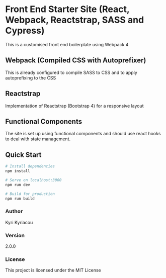 # Front End Starter Site (React, Webpack, Reactstrap, SASS and Cypress)
This is a customised front end boilerplate using Webpack 4

## Webpack (Compiled CSS with Autoprefixer)
This is already configured to compile SASS to CSS and to apply autoprefixing to the CSS

## Reactstrap
Implementation of Reactstrap (Bootstrap 4) for a responsive layout

## Functional Components
The site is set up using functional components and should use react hooks to deal with state management.

## Quick Start

``` bash
# Install dependencies
npm install

# Serve on localhost:3000
npm run dev

# Build for production
npm run build
```
### Author

Kyri Kyriacou

### Version

2.0.0

### License

This project is licensed under the MIT License
